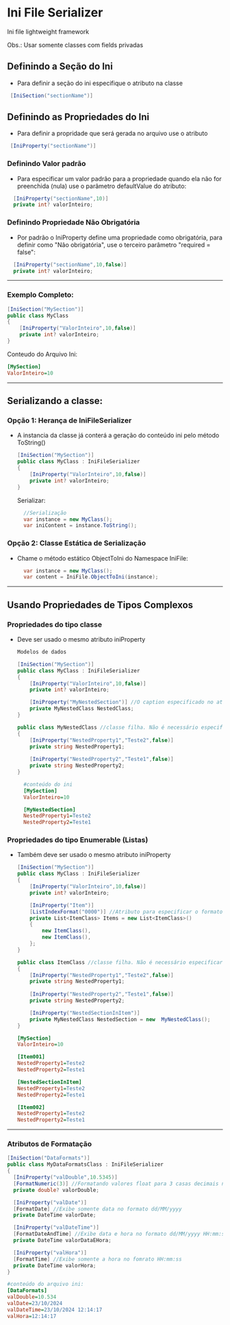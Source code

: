 # Ini File Serializer


Ini file lightweight framework

Obs.: Usar somente classes com fields privadas

## Definindo a Seção do Ini
* Para definir a seção do ini especifique o atributo na classe
 ```csharp
  [IniSection("sectionName")] 
```

## Definindo as Propriedades do Ini
* Para definir a propridade que será gerada no arquivo use o atributo
 ```csharp
  [IniProperty("sectionName")] 
```
### Definindo Valor padrão
* Para especificar um valor padrão para a propriedade quando ela não for preenchida (nula) use o parâmetro defaultValue do atributo:
```csharp
  [IniProperty("sectionName",10)] 
  private int? valorInteiro;
```

### Definindo Propriedade Não Obrigatória
* Por padrão o IniProperty define uma propriedade como obrigatória, para definir como "Não obrigatória", use o terceiro parâmetro "required = false":
```csharp
  [IniProperty("sectionName",10,false)] 
  private int? valorInteiro;
```
---
  ### Exemplo Completo:
  ~~~csharp
  [IniSection("MySection")]
  public class MyClass
  {
      [IniProperty("ValorInteiro",10,false)] 
      private int? valorInteiro;
  }
  ~~~

  Conteudo do Arquivo Ini:
  ~~~ini
  [MySection]
  ValorInteiro=10
  ~~~
  ---


## Serializando a classe:

  ### Opção 1: Herança de IniFileSerializer
  * A instancia da classe já conterá a geração do conteúdo ini pelo método ToString()
    ~~~csharp
    [IniSection("MySection")]
    public class MyClass : IniFileSerializer
    {
        [IniProperty("ValorInteiro",10,false)] 
        private int? valorInteiro;
    }
    ~~~

    Serializar:
    ~~~csharp
      //Serialização
      var instance = new MyClass();
      var iniContent = instance.ToString();
    ~~~

### Opção 2: Classe Estática de Serialização
  * Chame o método estático ObjectToIni do Namespace IniFile:

    ~~~csharp
      var instance = new MyClass();
      var content = IniFile.ObjectToIni(instance);
    ~~~

---

## Usando Propriedades de Tipos Complexos

### Propriedades do tipo classe
* Deve ser usado o mesmo atributo iniProperty

  ~~~csharp
  Modelos de dados

  [IniSection("MySection")]
  public class MyClass : IniFileSerializer
  {
      [IniProperty("ValorInteiro",10,false)] 
      private int? valorInteiro;

      [IniProperty("MyNestedSection")] //O caption especificado no atributo será o nome da Seção do Ini
      private MyNestedClass NestedClass;
  }

  public class MyNestedClass //classe filha. Não é necessário especificar o atributo IniSection.
  {
      [IniProperty("NestedProperty1","Teste2",false)] 
      private string NestedProperty1;
      
      [IniProperty("NestedProperty2","Teste1",false)] 
      private string NestedProperty2;
  }

  ~~~

  ~~~ini
    #conteúdo do ini 
    [MySection]
    ValorInteiro=10

    [MyNestedSection]
    NestedProperty1=Teste2
    NestedProperty2=Teste1
  ~~~

### Propriedades do tipo Enumerable (Listas)

* Também deve ser usado o mesmo atributo iniProperty




  ~~~csharp
  [IniSection("MySection")]
  public class MyClass : IniFileSerializer
  {
      [IniProperty("ValorInteiro",10,false)] 
      private int? valorInteiro;

      [IniProperty("Item")] 
      [ListIndexFormat("0000")] //Atributo para especificar o formato de indice dos itens. No exemplo, formatando o índice para 4 dígitos. Por padrão são 3 dígitos se não for especificado.
      private List<ItemClass> Items = new List<ItemClass>()
      {
          new ItemClass(),
          new ItemClass(),
      };
  }

  public class ItemClass //classe filha. Não é necessário especificar o atributo IniSection.
  {
      [IniProperty("NestedProperty1","Teste2",false)] 
      private string NestedProperty1;
      
      [IniProperty("NestedProperty2","Teste1",false)] 
      private string NestedProperty2;

      [IniProperty("NestedSectionInItem")]
      private MyNestedClass NestedSection = new  MyNestedClass();
  }
  ~~~

  ~~~ini
  [MySection]
  ValorInteiro=10

  [Item001]
  NestedProperty1=Teste2
  NestedProperty2=Teste1

  [NestedSectionInItem]
  NestedProperty1=Teste2
  NestedProperty2=Teste1

  [Item002]
  NestedProperty1=Teste2
  NestedProperty2=Teste1
    ~~~

---

### Atributos de Formatação

~~~csharp
[IniSection("DataFormats")]
public class MyDataFormatsClass : IniFileSerializer
{
  [IniProperty("valDouble",10.5345)]
  [FormatNumeric(3)] //Formatando valores float para 3 casas decimais no padrão americano com "." (ponto) como separador de decimal. No segundo parâmetro pode ser especificado outra CultureInfo.
  private double? valorDouble;

  [IniProperty("valDate")]
  [FormatDate] //Exibe somente data no formato dd/MM/yyyy
  private DateTime valorDate;

  [IniProperty("valDateTime")]
  [FormatDateAndTime] //Exibe data e hora no formato dd/MM/yyyy HH:mm:ss
  private DateTime valorDataEHora;

  [IniProperty("valHora")]
  [FormatTime] //Exibe somente a hora no fomrato HH:mm:ss
  private DateTime valorHora;
}

~~~

~~~ini
#conteúdo do arquivo ini:
[DataFormats]
valDouble=10.534
valDate=23/10/2024
valDateTime=23/10/2024 12:14:17
valHora=12:14:17
~~~

